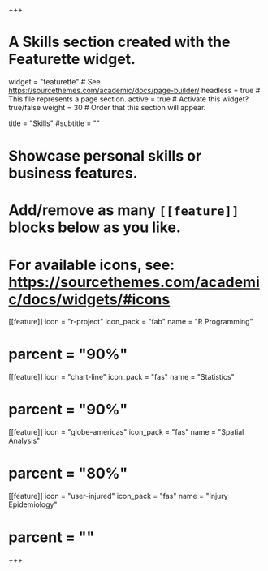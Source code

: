 +++
# A Skills section created with the Featurette widget.
widget = "featurette"  # See https://sourcethemes.com/academic/docs/page-builder/
headless = true  # This file represents a page section.
active = true  # Activate this widget? true/false
weight = 30  # Order that this section will appear.

title = "Skills"
#subtitle = ""

# Showcase personal skills or business features.
# 
# Add/remove as many `[[feature]]` blocks below as you like.
# 
# For available icons, see: https://sourcethemes.com/academic/docs/widgets/#icons

[[feature]]
  icon = "r-project"
  icon_pack = "fab"
  name = "R Programming"
#  parcent = "90%"

[[feature]]
  icon = "chart-line"
  icon_pack = "fas"
  name = "Statistics"
#  parcent = "90%"


[[feature]]
  icon = "globe-americas"
  icon_pack = "fas"
  name = "Spatial Analysis"
#  parcent = "80%"  


[[feature]]
  icon = "user-injured"
  icon_pack = "fas"
  name = "Injury Epidemiology"
#  parcent = ""

+++
